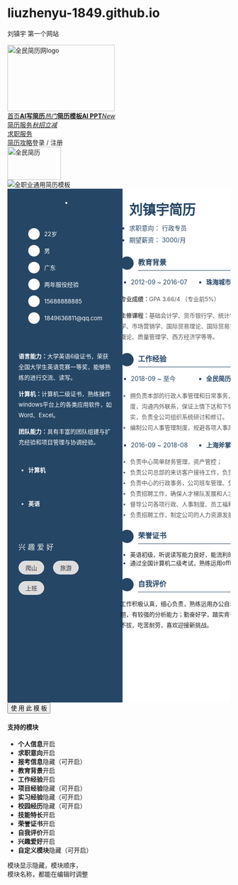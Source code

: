 # liuzhenyu-1849.github.io
刘镇宇
第一个网站
<!DOCTYPE html>
<!-- saved from url=(0040)https://www.qmjianli.com/cv/details/1015 -->
<html data-n-head=""><head><meta http-equiv="Content-Type" content="text/html; charset=UTF-8">
  
  <!--使用webkit内核-->
  <meta name="renderer" content="webkit">
  <meta name="force-rendering" content="webkit">
  <meta name="format-detection" content="telephone=no,email=no">
  <meta http-equiv="X-UA-Compatible" content="IE=Edge,chrome=1">
  <meta id="viewport" name="viewport" content="width=device-width, initial-scale=1.0, maximum-scale=1.0,user-scalable=no">
  <meta property="og:image" content="https://www.qmjianli.com/seo_logo.jpg">
  <link rel="shortcut icon" href="https://www.qmjianli.com/favicon.ico" type="image/x-icon">
  
<style type="text/css"></style><style type="text/css">.resume_all .pc_main .resume_box[data-v-0df0c47c]{min-height:1150px;background-color:#fff;overflow:hidden;position:relative}.resume_all .pc_main .resume_box .resume_content_all[data-v-0df0c47c]{padding-left:210px}.resume_all .pc_main .resume_box .resume_content_all[data-v-0df0c47c]:after{display:block;content:"";clear:both;overflow:hidden;width:100%;height:1px}.resume_all .pc_main .resume_box .resume_content_all .resume_l[data-v-0df0c47c]{position:absolute;left:0;top:0;width:210px;min-height:1120px;padding-top:30px;color:#fff;background-color:#254665;height:100%;min-height:1150px}.resume_all .pc_main .resume_box .resume_content_all .resume_l .photo_box[data-v-0df0c47c]{position:relative;z-index:2;margin:0 auto;padding-right:20px;overflow:hidden;text-align:center}.resume_all .pc_main .resume_box .resume_content_all .resume_l .photo_box img[data-v-0df0c47c]{max-width:130px;position:relative;z-index:3;border:2px solid #fff}.resume_all .pc_main .resume_box .resume_content_all .resume_l .resume_l_box[data-v-0df0c47c]{position:relative;z-index:2;margin-top:10px}.resume_all .pc_main .resume_box .resume_content_all .resume_l .resume_l_box .resume_l_module[data-v-0df0c47c]{margin-top:20px;padding-top:16px;padding-right:20px}.resume_all .pc_main .resume_box .resume_content_all .resume_l .resume_l_box .resume_l_module .module_tit[data-v-0df0c47c]{color:#eee;line-height:32px;letter-spacing:5px;font-size:16px}.resume_all .pc_main .resume_box .resume_content_all .resume_l .resume_l_box .resume_l_module .baokao_list[data-v-0df0c47c]{overflow:hidden}.resume_all .pc_main .resume_box .resume_content_all .resume_l .resume_l_box .resume_l_module .baokao_list li[data-v-0df0c47c]{float:left;min-width:200px}.resume_all .pc_main .resume_box .resume_content_all .resume_l .resume_l_box .resume_l_module .baokao_list li[data-v-0df0c47c]:first-child{margin-bottom:5px;margin-right:50px}.resume_all .pc_main .resume_box .resume_content_all .resume_l .resume_l_box .resume_l_module .baokao_cj[data-v-0df0c47c]:first-child{margin-top:0!important}.resume_all .pc_main .resume_box .resume_content_all .resume_l .resume_l_box .resume_l_module .baokao_cj td[data-v-0df0c47c],.resume_all .pc_main .resume_box .resume_content_all .resume_l .resume_l_box .resume_l_module .baokao_cj th[data-v-0df0c47c]{border:1px solid #aaa;padding:5px 6px;text-align:center;font-weight:400;min-width:80px;white-space:nowrap}.resume_all .pc_main .resume_box .resume_content_all .resume_l .resume_l_box .pr0[data-v-0df0c47c]{padding-right:0}.resume_all .pc_main .resume_box .resume_content_all .resume_l .resume_l_box .info_list li[data-v-0df0c47c]{padding:6px 0 6px 32px;line-height:26px;word-wrap:break-word;overflow:hidden;width:100%}.resume_all .pc_main .resume_box .resume_content_all .resume_l .resume_l_box .info_list li i[data-v-0df0c47c]{float:left;width:26px;height:26px;margin-left:-32px;line-height:26px;border-radius:50%;color:#fff;font-size:18px;text-align:center;margin-right:10px;background-color:#fff}.resume_all .pc_main .resume_box .resume_content_all .resume_l .resume_l_box .info_list li b[data-v-0df0c47c]{float:left;font-weight:400}.resume_all .pc_main .resume_box .resume_content_all .resume_l .resume_l_box .info_list li a[data-v-0df0c47c]{color:#fff}.resume_all .pc_main .resume_box .resume_content_all .resume_l .resume_l_box .ql-editor[data-v-0df0c47c]{margin-top:16px;color:#fff}.resume_all .pc_main .resume_box .resume_content_all .resume_l .resume_l_box .tag_box[data-v-0df0c47c]{margin:10px 8px 3px 0;color:#fff}.resume_all .pc_main .resume_box .resume_content_all .resume_l .resume_l_box .tag_box span[data-v-0df0c47c]{margin:5px 20px 10px 0;background-color:#ddd}.resume_all .pc_main .resume_box .resume_content_all .resume_r[data-v-0df0c47c]{width:618px;padding:20px 30px 0 20px;min-height:1120px}.resume_all .pc_main .resume_box .resume_content_all .resume_r .resume_name[data-v-0df0c47c]{font-size:30px;padding-left:20px;font-weight:700}.resume_all .pc_main .resume_box .resume_content_all .resume_r .yixiang_list[data-v-0df0c47c]{overflow:hidden;padding-left:20px;margin-top:6px;font-size:14px}.resume_all .pc_main .resume_box .resume_content_all .resume_r .yixiang_list li[data-v-0df0c47c]{width:50%;float:left;margin-top:3px}.resume_all .pc_main .resume_box .resume_content_all .resume_r .yixiang_list li b[data-v-0df0c47c]{font-weight:400}.resume_all .pc_main .resume_box .resume_content_all .resume_r .resume_module_box[data-v-0df0c47c]{margin-top:20px}.resume_all .pc_main .resume_box .resume_content_all .resume_r .resume_module_box .resume_module[data-v-0df0c47c]{position:relative}.resume_all .pc_main .resume_box .resume_content_all .resume_r .resume_module_box .resume_module .module_tit[data-v-0df0c47c]{line-height:30px;height:33px;font-size:16px;position:relative;margin-left:40px;z-index:2;border-bottom:1px solid #254665;font-weight:700;white-space:nowrap}.resume_all .pc_main .resume_box .resume_content_all .resume_r .resume_module_box .resume_module .module_tit i[data-v-0df0c47c]{float:left;margin:2px 0 0 -40px;width:30px;height:30px;line-height:30px;font-weight:400;text-align:center;font-size:20px;border-radius:50%;background-color:#ddd;color:#fff}.resume_all .pc_main .resume_box .resume_content_all .resume_r .resume_module_box .resume_module .module_content[data-v-0df0c47c]{margin-top:20px}.resume_all .pc_main .resume_box .resume_content_all .resume_r .resume_module_box .resume_module .module_content .module_c_list[data-v-0df0c47c]{margin-top:20px;position:relative}.resume_all .pc_main .resume_box .resume_content_all .resume_r .resume_module_box .resume_module .module_content .module_c_list[data-v-0df0c47c]:first-child{margin-top:0!important}.resume_all .pc_main .resume_box .resume_content_all .resume_r .resume_module_box .resume_module .module_content .module_c_list .ql-editor[data-v-0df0c47c]{margin-top:6px;color:#555}.resume_all .pc_main .resume_box .resume_content_all .resume_r .resume_module_box .resume_module .module_content div[data-v-0df0c47c]:first-child{margin-top:0!important}.resume_all .pc_main .resume_box .resume_content_all .resume_r .resume_module_box .resume_module .module_content .list_top[data-v-0df0c47c]{overflow:hidden}.resume_all .pc_main .resume_box .resume_content_all .resume_r .resume_module_box .resume_module .module_content .list_top li[data-v-0df0c47c]{float:left;line-height:1.7;margin-right:20px;min-width:150px}.resume_all .pc_main .resume_box .resume_content_all .resume_r .resume_module_box .resume_module .module_content .list_top li.name[data-v-0df0c47c]{min-width:170px}.resume_all .pc_main .resume_box .resume_content_all .resume_r .resume_module_box .resume_module .module_content .list_top li[data-v-0df0c47c]:last-child{white-space:nowrap;margin-right:0;min-width:0}.resume_all .pc_main .resume_box .resume_content_all .resume_r .resume_module_box .resume_module .module_content .list_top .name[data-v-0df0c47c]:last-child{min-width:290px}.resume_all .pc_main .resume_box .jineng_list[data-v-0df0c47c]{overflow:hidden;padding-top:5px}.resume_all .pc_main .resume_box .jineng_list li[data-v-0df0c47c]{float:left;width:100%;margin:10px 0 5px;position:relative}.resume_all .pc_main .resume_box .jineng_list li p[data-v-0df0c47c]{display:block;width:90%;font-size:12px;color:#fff;text-align:left;padding:0;font-weight:700}.resume_all .pc_main .resume_box .jineng_list li .shuliandu[data-v-0df0c47c]{display:none;position:absolute;right:5%;bottom:0;width:45px;font-size:12px;line-height:16px;color:#ddd}.resume_all .pc_main .resume_box .jineng_list li .jineng_progress[data-v-0df0c47c]{width:94%;height:16px;margin-top:3px}.resume_all .pc_main .resume_box .tag_box[data-v-0df0c47c]{font-size:13px;margin-top:10px}.resume_all .pc_main .resume_box .tag_box span[data-v-0df0c47c]{display:inline-block;margin:3px 15px 5px 0;padding:5px 15px;border-radius:18px;z-index:2;position:relative;border:1px solid #eee;background-color:#eee;color:#333}.resume_all .pc_main .text_long .resume_name[data-v-0df0c47c]{font-size:26px!important;letter-spacing:0!important}.resume_all .pc_main .text_long .resume_content_all .resume_l[data-v-0df0c47c],.resume_all .pc_main .text_long .resume_content_all .resume_l[data-v-0df0c47c]:before{width:260px}.resume_all .pc_main .text_long .resume_content_all .resume_r[data-v-0df0c47c]{width:560px}.resume_all .pc_main .text_long .resume_l_module .resume_name[data-v-0df0c47c]{letter-spacing:0!important}.resume_all .pc_main .text_long .resume_l_module .module_tit[data-v-0df0c47c]{letter-spacing:0!important;font-size:16px!important;width:90%!important}.resume_all .pc_main .text_long .jineng_list li[data-v-0df0c47c]{width:100%}.resume_all .pc_main .text_long .jineng_list li .jineng_progress[data-v-0df0c47c]{width:80%;margin-top:2px}.resume_all .pc_main .text_long .jineng_list li .shuliandu[data-v-0df0c47c]{right:20%}.resume_all .pc_main .text_long .module_tit[data-v-0df0c47c]{font-size:22px!important}.resume_all .pc_main .text_long .list_top li[data-v-0df0c47c]{line-height:1.6!important;float:none!important;white-space:nowrap}.resume_all .pc_main .text_long .list_top li.name[data-v-0df0c47c]{float:left!important;text-align:left!important;margin-left:0!important}.resume_all .pc_main .text_long .list_top li[data-v-0df0c47c]:last-child{float:right!important}.resume_all .pc_main .text_long .list_top li[data-v-0df0c47c]:nth-child(3){text-align:right!important}.resume_all .pc_main .text_long .list_top li[data-v-0df0c47c]:nth-last-child(3){width:100%!important}.resume_all .pc_main .text_long .list_top li[data-v-0df0c47c]:first-child{float:left!important}</style><style type="text/css">.resume_all .pc_main .resume_box .resume_l_module .el-progress__text{color:#ddd;display:none}.resume_all .pc_main .resume_box .resume_l_module .el-progress-bar{padding-right:0}.resume_all .pc_main .resume_box .resume_l_module .el-progress-bar__outer{background:none!important}.resume_all .pc_main .resume_box .resume_l_module li:before{color:#fff!important}</style></head>

<body data-n-head="">
  <div id="__nuxt"><div class="nuxt-progress" style="width:0%;height:2px;background-color:black;opacity:0;"></div><div id="__layout"><div><section class="cv_details"><div class="head" data-v-3de01b9b=""><div class="head_fixed" data-v-3de01b9b=""><div class="page_w head_content" data-v-3de01b9b=""><div class="logo_box" data-v-3de01b9b=""><a title="全民简历网" href="https://www.qmjianli.com/" class="logo webfont webicon-logo" data-v-3de01b9b=""><img src="./刘镇宇简历_files/qmjl.jpg" width="242" height="150" alt="全民简历网logo" data-v-3de01b9b=""></a></div><nav class="nav" data-v-3de01b9b=""><a id="nav_home" href="https://www.qmjianli.com/" class="nav_list" data-v-3de01b9b="">首页</a><a id="nav_ai" href="https://www.qmjianli.com/ai/" class="nav_list btn_create" data-v-3de01b9b=""><b data-v-3de01b9b="">AI写简历</b><i data-v-3de01b9b="" class="tuijian">热门</i></a><a id="nav_create" href="https://www.qmjianli.com/cv/list/" class="nav_list btn_create" data-v-3de01b9b=""><b data-v-3de01b9b="">简历模板</b></a><a id="nav_ppt" href="https://www.qmjianli.com/ppt/" class="nav_list btn_create" data-v-3de01b9b=""><b data-v-3de01b9b="">AI PPT</b><i data-v-3de01b9b="" class="tuijian">New</i></a><div class="nav_list nav_dropdown pr0 el-dropdown" data-v-3de01b9b=""><div class="el-dropdown-link" data-v-3de01b9b="" aria-haspopup="list" aria-controls="dropdown-menu-8279" role="button" tabindex="0"><a href="https://www.qmjianli.com/cv/service" data-v-3de01b9b="">简历服务<i data-v-3de01b9b="" class="tuijian">秋招立减</i></a><div class="my_jt webfont webicon-jtb" data-v-3de01b9b=""></div></div><ul class="el-dropdown-menu el-popper" style="display:none;" data-v-3de01b9b="" id="dropdown-menu-8279"><li tabindex="-1" class="el-dropdown-menu__item" data-v-3de01b9b=""><!---->简历优化</li><li tabindex="-1" class="el-dropdown-menu__item" data-v-3de01b9b=""><!---->简历定制</li><li tabindex="-1" class="el-dropdown-menu__item" data-v-3de01b9b=""><!---->简历翻译</li></ul></div><div class="nav_list nav_dropdown pr0 el-dropdown" data-v-3de01b9b=""><div class="el-dropdown-link" data-v-3de01b9b="" aria-haspopup="list" aria-controls="dropdown-menu-2888" role="button" tabindex="0"><a href="https://www.qmjianli.com/cv/services" data-v-3de01b9b="">求职服务</a><div class="my_jt webfont webicon-jtb" data-v-3de01b9b=""></div></div><ul class="el-dropdown-menu el-popper" style="display:none;" data-v-3de01b9b="" id="dropdown-menu-2888"><li tabindex="-1" class="el-dropdown-menu__item" data-v-3de01b9b=""><!---->面试辅导</li><li tabindex="-1" class="el-dropdown-menu__item" data-v-3de01b9b=""><!---->职业规划</li></ul></div><a id="nav_guide" href="https://www.qmjianli.com/content/cv" class="nav_list" data-v-3de01b9b="">简历攻略</a><!----><!----><!----><a class="nav_list nav_btn" data-v-3de01b9b=""><span size="small" round="" class="btn_login" data-v-3de01b9b="">登录 / 注册</span></a></nav><!----><div class="mobile_nav_btn webfont webicon-caidan" data-v-3de01b9b=""></div></div></div><div class="qm_fx" data-v-3de01b9b=""><img src="./刘镇宇简历_files/qmjl121.jpg" width="121" height="75" alt="全民简历" data-v-3de01b9b=""></div><section class="user_all" data-v-6297c57e="" data-v-3de01b9b=""><div class="el-dialog__wrapper" style="display:none;" data-v-6297c57e=""><div role="dialog" aria-modal="true" aria-label="dialog" class="el-dialog" style="margin-top:15vh;width:400px;"><div class="el-dialog__header"><span class="el-dialog__title"></span><button type="button" aria-label="Close" class="el-dialog__headerbtn"><i class="el-dialog__close el-icon el-icon-close"></i></button></div><!----><!----></div></div><!----></section></div><div class="resume_main clearfix"><div class="details_main"><div class="detail_box clearfix"><div class="detail_r"></div><div class="cv_box"><div class="cv_cover"><img src="./刘镇宇简历_files/1015.png" alt="全职业通用简历模板"></div><!----><div id="resume_tpl_box" style="height: 1160px;"><div class="resume_all" data-v-0df0c47c=""><div id="resume_pc" class="pc_main" data-v-0df0c47c=""><div class="weiruanyahei" data-v-0df0c47c=""><div class="resume_box" data-v-0df0c47c="" style="min-height: 1160px;"><div class="resume_content_all" style="padding-left:235px;" data-v-0df0c47c=""><div class="resume_l" style="width:235px;padding-left:25px;background-color:#254665;" data-v-0df0c47c=""><div class="photo_box" data-v-0df0c47c=""><img src="./刘镇宇简历_files/man.png" alt="" data-v-0df0c47c=""></div><div class="resume_l_box" style="font-size:13px;" data-v-0df0c47c=""><div id="basicInfo" class="resume_l_module pr0" data-v-0df0c47c=""><ul class="info_list" data-v-0df0c47c=""><li data-v-0df0c47c=""><i class="qmfont qmicon-calendar" style="color:#254665;" data-v-0df0c47c=""></i>22岁
                  </li><li data-v-0df0c47c=""><i class="qmfont qmicon-xingbie-nan" style="color:#254665;" data-v-0df0c47c=""></i>男
                  </li><!----><!----><!----><li data-v-0df0c47c=""><i class="qmfont qmicon-didian" style="color:#254665;" data-v-0df0c47c=""></i>广东</li><!----><li data-v-0df0c47c=""><i class="qmfont qmicon-bangongbao" style="color:#254665;" data-v-0df0c47c=""></i>两年服役经验</li><li data-v-0df0c47c=""><i class="qmfont qmicon-phone" style="color:#254665;" data-v-0df0c47c=""></i>15688888885</li><li data-v-0df0c47c=""><i class="qmfont qmicon-xin" style="color:#254665;" data-v-0df0c47c=""></i>1849636811@qq.com</li></ul></div><!----><!----><!----><!----><!----><!----><!----><!----><!----><!----><!----><!----><!----><!----><!----><div id="jineng" class="resume_l_module" style="margin-top:23px;" data-v-0df0c47c=""><div class="ql-editor" style="font-size:13px;line-height:24px;" data-v-0df0c47c=""><p><b>语言能力：</b>大学英语6级证书，荣获全国大学生英语竞赛一等奖，能够熟练的进行交流、读写。</p><p><b>计算机：</b>计算机二级证书，熟练操作windows平台上的各类应用软件，如Word、Excel。</p><p><b>团队能力：</b>具有丰富的团队组建与扩充经验和项目管理与协调经验。</p></div><ul class="jineng_list" data-v-0df0c47c=""><li class="is_text" data-v-0df0c47c=""><p style="font-size:13px;" data-v-0df0c47c="">计算机</p><div role="progressbar" aria-valuenow="95" aria-valuemin="0" aria-valuemax="100" class="el-progress jineng_progress el-progress--line" data-v-0df0c47c=""><div class="el-progress-bar"><div class="el-progress-bar__outer" style="height:6px;background-color:#ebeef5;"><div class="el-progress-bar__inner" style="width:95%;background-color:#bfcbd0;"><!----></div></div></div><div class="el-progress__text" style="font-size:14.4px;color:#606266;">95%</div></div></li><li class="is_text" data-v-0df0c47c=""><p style="font-size:13px;" data-v-0df0c47c="">英语</p><div role="progressbar" aria-valuenow="65" aria-valuemin="0" aria-valuemax="100" class="el-progress jineng_progress el-progress--line" data-v-0df0c47c=""><div class="el-progress-bar"><div class="el-progress-bar__outer" style="height:6px;background-color:#ebeef5;"><div class="el-progress-bar__inner" style="width:65%;background-color:#bfcbd0;"><!----></div></div></div><div class="el-progress__text" style="font-size:14.4px;color:#606266;">65%</div></div></li></ul></div><!----><!----><!----><!----><!----><div id="aihao" class="resume_l_module" style="margin-top:23px;" data-v-0df0c47c=""><div class="module_tit" style="border-color:#254665;" data-v-0df0c47c="">兴趣爱好</div><!----><div class="tag_box" style="font-size:13px;" data-v-0df0c47c=""><span data-v-0df0c47c="">爬山</span><span data-v-0df0c47c="">旅游</span><span data-v-0df0c47c="">上班</span></div></div><!----><!----></div></div><div class="resume_r" style="width:583px;padding:23px 30px 0 20px;" data-v-0df0c47c=""><div id="myname" class="resume_name" style="color:#254665;" data-v-0df0c47c="">刘镇宇简历</div><ul class="yixiang_list yixiang_tip" style="color:#254665;font-size:14px;line-height:24px;margin-top:7px;" data-v-0df0c47c=""><li data-v-0df0c47c=""><b data-v-0df0c47c="">求职意向： </b>行政专员
              </li><li data-v-0df0c47c=""><b data-v-0df0c47c="">意向城市： </b>广东              </li><li data-v-0df0c47c=""><b data-v-0df0c47c="">期望薪资： </b>3000/月
              </li><li data-v-0df0c47c=""><b data-v-0df0c47c="">入职时间： </b>一个月内到岗
              </li></ul><!----><!----><!----><!----><div id="jiaoyu" class="resume_module_box" style="margin-top:23px;" data-v-0df0c47c=""><div class="resume_module" data-v-0df0c47c=""><div class="module_tit" style="border-color:#254665;color:#254665;" data-v-0df0c47c=""><i class="qmfont qmicon-shu" style="background-color:#254665;" data-v-0df0c47c=""></i>教育背景
                  </div><div class="module_content" style="margin-top:14px;" data-v-0df0c47c=""><div class="module_c_list" style="margin-top:16px;" data-v-0df0c47c=""><ul class="list_top" style="font-size:14px;color:#254665;" data-v-0df0c47c=""><li class="time" data-v-0df0c47c="">2012-09 <i class="ffyh">~</i> 2016-07</li><li class="name" data-v-0df0c47c=""><b data-v-0df0c47c="">珠海城市职业技术学院</b></li><li data-v-0df0c47c="">计算机（专科）</li></ul><div class="ql-editor" style="font-size:13px;line-height:24px;" data-v-0df0c47c=""><p><strong>专业成绩：</strong>GPA 3.66/4 （专业前5%）</p><p><strong>主修课程：</strong>基础会计学、货币银行学、统计学、经济法概论、财务会计学、管理学原理、组织行为学、市场营销学、国际贸易理论、国际贸易实务、人力资源开发与管理、财务管理学、企业经营战略概论、质量管理学、西方经济学等等。</p></div></div></div></div></div><!----><div id="work" class="resume_module_box" style="margin-top:23px;" data-v-0df0c47c=""><div class="resume_module" data-v-0df0c47c=""><div class="module_tit" style="border-color:#254665;color:#254665;" data-v-0df0c47c=""><i class="qmfont qmicon-shoutibao" style="background-color:#254665;" data-v-0df0c47c=""></i>工作经验
                  </div><div class="module_content" style="margin-top:14px;" data-v-0df0c47c=""><div class="module_c_list" style="margin-top:16px;" data-v-0df0c47c=""><ul class="list_top" style="font-size:14px;color:#254665;" data-v-0df0c47c=""><li class="time" data-v-0df0c47c="">2018-09 <i class="ffyh">~</i> 至今</li><li class="name" data-v-0df0c47c=""><b data-v-0df0c47c="">全民简历科技有限公司</b></li><li data-v-0df0c47c="">行政专员</li></ul><div class="ql-editor" style="font-size:13px;line-height:24px;" data-v-0df0c47c=""><ul><li>拥负责本部的行政人事管理和日常事务，协助总监搞好各部门之间的综合协调，落实公司规章制度，沟通内外联系，保证上情下达和下情上报，负责对会议文件决定的事项进行催办、查办和落实，负责全公司组织系统研讨和修订。</li><li>编制公司人事管理制度，规避各项人事风险。</li></ul></div><div class="module_dian" style="background-color:#254665;" data-v-0df0c47c=""></div></div><div class="module_c_list" style="margin-top:16px;" data-v-0df0c47c=""><ul class="list_top" style="font-size:14px;color:#254665;" data-v-0df0c47c=""><li class="time" data-v-0df0c47c="">2016-09 <i class="ffyh">~</i> 2018-08</li><li class="name" data-v-0df0c47c=""><b data-v-0df0c47c="">上海斧掌网络科技有限公司</b></li><li data-v-0df0c47c="">行政专员</li></ul><div class="ql-editor" style="font-size:13px;line-height:24px;" data-v-0df0c47c=""><ul><li>负责中心简单财务管理，资产管控；</li><li>负责公司总部的来访客户接待工作，负责引导和介绍公司的分布情况；</li><li>负责中心的行政事务，公司班车管理、负责建立员工归属感及前台管理；</li><li>负责招聘工作，确保人才梯队发展和人才储备及培养。</li><li>督导公司各项行政、人事制度、员工福利、生日以及公司各种宴会活动的执行。</li><li>负责招聘工作，制定公司的人力资源发展计划，确保人才梯队发展和人才储备及培养。</li></ul></div><div class="module_dian" style="background-color:#254665;" data-v-0df0c47c=""></div></div></div></div></div><!----><!----><!----><!----><!----><!----><!----><!----><!----><div id="zhengshu" class="resume_module_box" data-v-0df0c47c=""><div class="resume_module" data-v-0df0c47c=""><div class="module_tit" style="border-color:#254665;color:#254665;" data-v-0df0c47c=""><i class="qmfont qmicon-rongyu" style="background-color:#254665;" data-v-0df0c47c=""></i>荣誉证书
                  </div><div class="module_content" style="margin-top:14px;" data-v-0df0c47c=""><div class="ql-editor" style="font-size:13px;" data-v-0df0c47c=""><ul><li>英语初级，听说读写能力良好，能流利的用英语进行日常交流，能快速浏览英文文档和书籍；</li><li>通过全国计算机二级考试，熟练运用office等常用的办公软件。</li></ul></div><!----></div></div></div><!----><div id="pingjia" class="resume_module_box" style="margin-top:23px;" data-v-0df0c47c=""><div class="resume_module" data-v-0df0c47c=""><div class="module_tit" style="border-color:#254665;color:#254665;" data-v-0df0c47c=""><i class="qmfont qmicon-pingjia" style="background-color:#254665;" data-v-0df0c47c=""></i>自我评价
                  </div><div class="module_content" style="margin-top:14px;" data-v-0df0c47c=""><div class="ql-editor" style="font-size:13px;line-height:24px;" data-v-0df0c47c=""><p>工作积极认真，细心负责，熟练运用办公自动化软件，善于在工作中提出问题、发现问题、解决问题，有较强的分析能力；勤奋好学，踏实肯干，动手能力强，认真负责，有很强的社会责任感；坚毅不拔，吃苦耐劳，喜欢迎接新挑战。</p></div></div></div></div><!----><!----><!----><!----><!----></div></div></div></div></div></div></div><div id="zijianxin_tpl_box"><!----></div><!----></div></div><div class="btn_box"><button type="button" class="el-button btn el-button--primary"><!----><!----><span>使 用 此 模 板</span></button></div></div></div><div class="md_dialog"><h4>支持的模块</h4><div class="md_change"><ul><li class="md_show"><b>个人信息</b><span>开启</span></li><li class="md_show"><b>求职意向</b><span>开启</span></li><li class=""><b>报考信息</b><span>隐藏（可开启）</span></li><li class="md_show"><b>教育背景</b><span>开启</span></li><li class="md_show"><b>工作经验</b><span>开启</span></li><li class=""><b>项目经验</b><span>隐藏（可开启）</span></li><li class=""><b>实习经验</b><span>隐藏（可开启）</span></li><li class=""><b>校园经历</b><span>隐藏（可开启）</span></li><li class="md_show"><b>技能特长</b><span>开启</span></li><li class="md_show"><b>荣誉证书</b><span>开启</span></li><li class="md_show"><b>自我评价</b><span>开启</span></li><li class="md_show"><b>兴趣爱好</b><span>开启</span></li><li class=""><b>自定义模块</b><span>隐藏（可开启）</span></li></ul></div><p>模块显示隐藏，模块顺序，<br>模块名称，都能在编辑时调整</p><div title="关闭" class="close webfont webicon-cha"></div></div><!----></section></div></div></div><script type="text/javascript">window.__NUXT__={"layout":"default","data":[{"isMobile":false,"userId":"","userData":"","nowCover":"","coverList":[{"id":5000},{"id":5001},{"id":5002},{"id":5004},{"id":5003}],"coverCode":"","tplCode":"OL1015","onlineId":"1015","onlineTpl":{"id":1015,"tags":"简洁,时尚,左右分栏,意向","likes":19748,"skin":"#254665","mm":23,"pp":30,"hasTitle":0,"title":"个人简历","slogan":""},"resumeData":{"setData":{"skin":"#254665","tplId":"1015","coverId":"","coverShow":0,"mm":23,"pp":30,"font":1,"fontSize":13,"lineHeight":1.9,"title":"个人简历","slogan":"努力超越自己，每天进步一点点","visitType":1,"visitPass":"","zpType":0,"language":"cn","moduleSort":[]},"coverData":{"name":"","job":"","school":"","mobile":"","email":""},"zijianData":{"visible":0,"content":"\u003Cp class=\"ql-align-center\"\u003E\u003Cspan class=\"ql-size-huge\"\u003E自荐信\u003C\u002Fspan\u003E\u003C\u002Fp\u003E\u003Cp\u003E\u003Cbr\u003E\u003C\u002Fp\u003E\u003Cp\u003E尊敬的领导：\u003C\u002Fp\u003E\u003Cp\u003E\u003Cbr\u003E\u003C\u002Fp\u003E\u003Cp\u003E　　您好！首先对您能够在百忙之中垂阅我的简历甚为感激。\u003C\u002Fp\u003E\u003Cp\u003E\u003Cbr\u003E\u003C\u002Fp\u003E\u003Cp\u003E　　我叫XXX，就读于XXXX学校XXXX专业。XXXXX是一所优秀的院校，我相信“天道酬勤，韬光养晦；志存高远，职责为先我”的人生理念，在大学的生活中不断地认识自我，完善自我。\u003C\u002Fp\u003E\u003Cp\u003E\u003Cbr\u003E\u003C\u002Fp\u003E\u003Cp\u003E　　无论在校园还是在社会我英勇向前，敢为人先。大学的光阴里我没有耗费，在大学期间，担任团委学生会宣传部长，担任院安全生活部副，在这期间学会了许许多多的社交知识和礼仪，学会了怎样去诚恳待人，认真做事，同时让我也学会了团队的协作，共同进取。对待每个人诚恳友善是我做人的原则：乐观、开朗、自信是我的性格；我最大的优点——进取不忘脚踏实地；年轻是我最大的资本，我有很强的可塑性，有健康的身体，不服输的冲劲。在生活方面，我作风端正，朴素大方，自立自强，能够严格要求自己，遵守校园和学院的各项规章制度并用心参加各项文艺活动。\u003C\u002Fp\u003E\u003Cp\u003E\u003Cbr\u003E\u003C\u002Fp\u003E\u003Cp\u003E　　在日常生活，我持续用心乐观的心态，和师长、同学交流沟通，善于观察和发现同学中的问题，及时有效和老师进行交流和沟通，使问题得到了很好的解决。同时，待人热情，乐于助人，在学院范围内建立了良好的人际关系鉴于我在大学三年来的学习和锻炼。\u003C\u002Fp\u003E\u003Cp\u003E\u003Cbr\u003E\u003C\u002Fp\u003E\u003Cp\u003E　　我此刻还是一名初出茅庐的新人，各方各面都需要加强与完善，但凭借着一颗坚韧的心，努力的韧劲。希望领导给我一个机会，我相信我能够在工作岗位上做出不错的成绩！\u003C\u002Fp\u003E\u003Cp\u003E\u003Cbr\u003E\u003C\u002Fp\u003E\u003Cp\u003E　　再次感谢您在百忙之中阅读我的自荐信，祝您工作顺利，身体健康！\u003C\u002Fp\u003E\u003Cp\u003E\u003Cbr\u003E\u003C\u002Fp\u003E\u003Cp\u003E\u003Cbr\u003E\u003C\u002Fp\u003E\u003Cp\u003E\u003Cbr\u003E\u003C\u002Fp\u003E\u003Cp class=\"ql-align-right\"\u003E自荐人：XXXXX　　　　\u003C\u002Fp\u003E\u003Cp\u003E\u003Cbr\u003E\u003C\u002Fp\u003E"},"basicInfo":{"name":"全民简历","sex":1,"birthday":"1994-10","isAge":true,"email":"qmjianli@qq.com","mobile":"15688888885","workYears":"3年经验","photo":"","photoShow":true,"minzu":"","zhengzhi":"","jiguan":"上海","hunyin":0,"height":"","weight":"","inShort":"","make":[]},"moduleData":[{"moduleName":"yixiang","moduleValue":"求职意向","visible":true,"data":{"job":"行政专员","city":"上海","money":"14000\u002F月","joinTime":"一个月内到岗"}},{"moduleName":"baokao","moduleValue":"报考信息","visible":false,"title":"初试成绩","name":"北京理工大学","major":"工商管理","data":[{"name":"数学","score":99},{"name":"英语","score":99},{"name":"计算机综合","score":83},{"name":"政治理论","score":"90"},{"name":"总分","score":350}]},{"moduleName":"jiaoyu","moduleValue":"教育背景","visible":true,"tabIndex":0,"data":[{"timeStart":"2012-09","timeEnd":"2016-07","today":false,"name":"全民简历师范大学","major":"工商管理","xueli":"本科","content":"\u003Cp\u003E\u003Cstrong\u003E专业成绩：\u003C\u002Fstrong\u003EGPA 3.66\u002F4 （专业前5%）\u003C\u002Fp\u003E\u003Cp\u003E\u003Cstrong\u003E主修课程：\u003C\u002Fstrong\u003E基础会计学、货币银行学、统计学、经济法概论、财务会计学、管理学原理、组织行为学、市场营销学、国际贸易理论、国际贸易实务、人力资源开发与管理、财务管理学、企业经营战略概论、质量管理学、西方经济学等等。\u003C\u002Fp\u003E"}]},{"moduleName":"work","moduleValue":"工作经验","visible":true,"tabIndex":0,"data":[{"timeStart":"2018-09","timeEnd":"","today":true,"name":"全民简历科技有限公司","job":"行政专员","content":"\u003Cul\u003E\u003Cli\u003E拥负责本部的行政人事管理和日常事务，协助总监搞好各部门之间的综合协调，落实公司规章制度，沟通内外联系，保证上情下达和下情上报，负责对会议文件决定的事项进行催办、查办和落实，负责全公司组织系统研讨和修订。\u003C\u002Fli\u003E\u003Cli\u003E编制公司人事管理制度，规避各项人事风险。\u003C\u002Fli\u003E\u003C\u002Ful\u003E"},{"timeStart":"2016-09","timeEnd":"2018-08","today":false,"name":"上海斧掌网络科技有限公司","job":"行政专员","content":"\u003Cul\u003E\u003Cli\u003E负责中心简单财务管理，资产管控；\u003C\u002Fli\u003E\u003Cli\u003E负责公司总部的来访客户接待工作，负责引导和介绍公司的分布情况；\u003C\u002Fli\u003E\u003Cli\u003E负责中心的行政事务，公司班车管理、负责建立员工归属感及前台管理；\u003C\u002Fli\u003E\u003Cli\u003E负责招聘工作，确保人才梯队发展和人才储备及培养。\u003C\u002Fli\u003E\u003Cli\u003E督导公司各项行政、人事制度、员工福利、生日以及公司各种宴会活动的执行。\u003C\u002Fli\u003E\u003Cli\u003E负责招聘工作，制定公司的人力资源发展计划，确保人才梯队发展和人才储备及培养。\u003C\u002Fli\u003E\u003C\u002Ful\u003E"}]},{"moduleName":"project","moduleValue":"项目经验","visible":false,"tabIndex":0,"data":[{"timeStart":"","timeEnd":"","today":false,"name":"","job":"","content":""}]},{"moduleName":"shixi","moduleValue":"实习经验","visible":false,"tabIndex":0,"data":[{"timeStart":"","timeEnd":"","today":false,"name":"","job":"","content":""}]},{"moduleName":"xiaoyuan","moduleValue":"校园经历","visible":false,"tabIndex":0,"data":[{"timeStart":"","timeEnd":"","today":false,"name":"","job":"","content":""}]},{"moduleName":"jineng","moduleValue":"技能特长","visible":true,"content":"\u003Cp\u003E\u003Cb\u003E语言能力：\u003C\u002Fb\u003E大学英语6级证书，荣获全国大学生英语竞赛一等奖，能够熟练的进行交流、读写。\u003C\u002Fp\u003E\u003Cp\u003E\u003Cb\u003E计算机：\u003C\u002Fb\u003E计算机二级证书，熟练操作windows平台上的各类应用软件，如Word、Excel。\u003C\u002Fp\u003E\u003Cp\u003E\u003Cb\u003E团队能力：\u003C\u002Fb\u003E具有丰富的团队组建与扩充经验和项目管理与协调经验。\u003C\u002Fp\u003E","data":[{"name":"计算机","value":95,"showDegree":true},{"name":"英语","value":65,"showDegree":true}]},{"moduleName":"zhengshu","moduleValue":"荣誉证书","visible":true,"content":"\u003Cul\u003E\u003Cli\u003E英语四级，听说读写能力良好，能流利的用英语进行日常交流，能快速浏览英文文档和书籍；\u003C\u002Fli\u003E\u003Cli\u003E通过全国计算机二级考试，熟练运用office等常用的办公软件。\u003C\u002Fli\u003E\u003C\u002Ful\u003E","data":[]},{"moduleName":"pingjia","moduleValue":"自我评价","visible":true,"content":"\u003Cp\u003E工作积极认真，细心负责，熟练运用办公自动化软件，善于在工作中提出问题、发现问题、解决问题，有较强的分析能力；勤奋好学，踏实肯干，动手能力强，认真负责，有很强的社会责任感；坚毅不拔，吃苦耐劳，喜欢迎接新挑战。\u003C\u002Fp\u003E"},{"moduleName":"aihao","moduleValue":"兴趣爱好","visible":true,"content":"","data":["爬山","旅游","王者荣耀"]},{"moduleName":"make","moduleValue":"自定义模块","visible":false,"content":""}]},"promoCode":"","promoKeyword":"","tagName":"全职业通用","isYingjie":false,"skinList":
